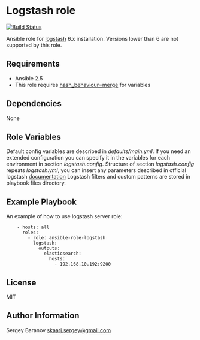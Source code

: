 Logstash role
=========
[![Build Status](https://api.travis-ci.org/skarj/ansible-role-logstash.svg?branch=master)](https://travis-ci.org/skarj/ansible-role-logstash)

Ansible role for [logstash](https://www.elastic.co/guide/en/logstash/current/introduction.html) 6.x installation.
Versions lower than 6 are not supported by this role.

Requirements
------------

* Ansible 2.5
* This role requires [hash_behaviour=merge](http://docs.ansible.com/ansible/latest/reference_appendices/config.html#default-hash-behaviour) for variables


Dependencies
------------

None


Role Variables
--------------

Default config variables are described in *defaults/main.yml*.
If you need an extended configuration you can specify it in the variables for each environment in section *logstash.config*.
Structure of section *logstash.config* repeats *logstash.yml*, you can insert any parameters described in official logstash [documentation](https://www.elastic.co/guide/en/logstash/current/config-setting-files.html)
Logstash filters and custom patterns are stored in playbook files directory.


Example Playbook
----------------

An example of how to use logstash server role:

        - hosts: all
          roles:
            - role: ansible-role-logstash
              logstash:
                outputs:
                  elasticsearch:
                    hosts:
                      - 192.168.10.192:9200


License
-------

MIT


Author Information
------------------

Sergey Baranov <skaarj.sergey@gmail.com>
